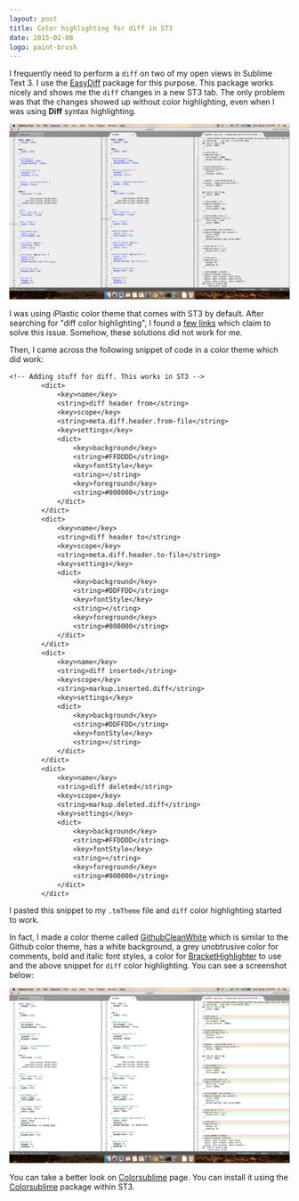 ```yaml
---
layout: post
title: Color highlighting for diff in ST3 
date: 2015-02-08
logo: paint-brush
---
```


I frequently need to perform a `diff` on two of my open views in Sublime Text 3. I use the [EasyDiff](https://github.com/facelessuser/EasyDiff) package for this purpose. This package works nicely and shows me the `diff` changes in a new ST3 tab. The only problem was that the changes showed up without color highlighting, even when I was using **Diff** syntax highlighting. 

![No color highlighting using iPlastic theme](/assets/easydiff-st3-iplastic.png)

I was using iPlastic color theme that comes with ST3 by default. After searching for "diff color highlighting", I found a [few links](https://github.com/kemayo/sublime-text-git/issues/169) which claim to solve this issue. Somehow, these solutions did not work for me. 

Then, I came across the following snippet of code in a color theme which did work:

```
<!-- Adding stuff for diff. This works in ST3 -->
        <dict>
            <key>name</key>
            <string>diff header from</string>
            <key>scope</key>
            <string>meta.diff.header.from-file</string>
            <key>settings</key>
            <dict>
                <key>background</key>
                <string>#FFDDDD</string>
                <key>fontStyle</key>
                <string></string>
                <key>foreground</key>
                <string>#000000</string>
            </dict>
        </dict>
        <dict>
            <key>name</key>
            <string>diff header to</string>
            <key>scope</key>
            <string>meta.diff.header.to-file</string>
            <key>settings</key>
            <dict>
                <key>background</key>
                <string>#DDFFDD</string>
                <key>fontStyle</key>
                <string></string>
                <key>foreground</key>
                <string>#000000</string>
            </dict>
        </dict>
        <dict>
            <key>name</key>
            <string>diff inserted</string>
            <key>scope</key>
            <string>markup.inserted.diff</string>
            <key>settings</key>
            <dict>
                <key>background</key>
                <string>#DDFFDD</string>
                <key>fontStyle</key>
                <string></string>
            </dict>
        </dict>
        <dict>
            <key>name</key>
            <string>diff deleted</string>
            <key>scope</key>
            <string>markup.deleted.diff</string>
            <key>settings</key>
            <dict>
                <key>background</key>
                <string>#FFDDDD</string>
                <key>fontStyle</key>
                <string></string>
                <key>foreground</key>
                <string>#000000</string>
            </dict>
        </dict>

```


I pasted this snippet to my `.tmTheme` file and `diff` color highlighting started to work. 

In fact, I made a color theme called [GithubCleanWhite](http://colorsublime.com/theme/GitHubCleanWhite) which is similar to the Github color theme, has a white background, a grey unobtrusive color for comments, bold and italic font styles, a color for [BracketHighlighter](https://github.com/facelessuser/BracketHighlighter) to use and the above snippet for `diff` color highlighting. You can see a screenshot below:

![Color highlighting using GithubCleanWhite theme](/assets/easydiff-st3-githubcleanwhite.png)


You can take a better look on [Colorsublime](http://colorsublime.com/theme/GitHubCleanWhite) page. You can install it using the [Colorsublime](https://github.com/Colorsublime/Colorsublime-Plugin) package within ST3.

